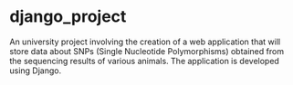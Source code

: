 # django_project
An university project involving the creation of a web application that will store data about SNPs (Single Nucleotide Polymorphisms) obtained from the sequencing results of various animals. The application is developed using Django.
